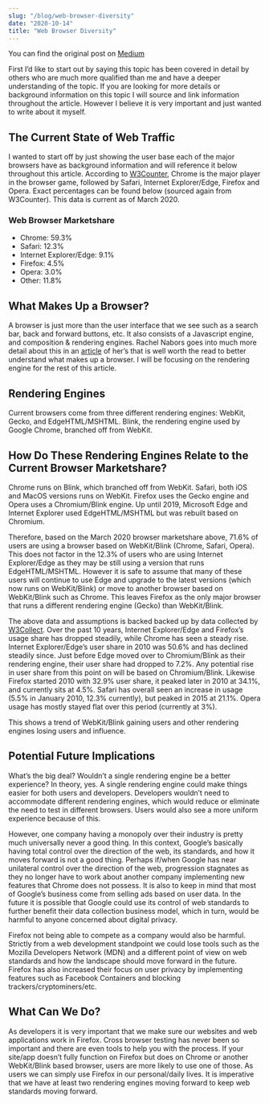 ```yaml
---
slug: "/blog/web-browser-diversity"
date: "2020-10-14"
title: "Web Browser Diversity"
---
```


You can find the original post on [Medium](https://medium.com/@dkersten1994/web-browser-diversity-cfb08e713524)

First I’d like to start out by saying this topic has been covered in detail by others who are much more qualified than me and have a deeper understanding of the topic. If you are looking for more details or background information on this topic I will source and link information throughout the article. However I believe it is very important and just wanted to write about it myself.

## The Current State of Web Traffic

I wanted to start off by just showing the user base each of the major browsers have as background information and will reference it below throughout this article. According to [W3Counter](https://www.w3counter.com/globalstats.php), Chrome is the major player in the browser game, followed by Safari, Internet Explorer/Edge, Firefox and Opera. Exact percentages can be found below (sourced again from W3Counter). This data is current as of March 2020.

### Web Browser Marketshare

- Chrome: 59.3%
- Safari: 12.3%
- Internet Explorer/Edge: 9.1%
- Firefox: 4.5%
- Opera: 3.0%
- Other: 11.8%

## What Makes Up a Browser?

A browser is just more than the user interface that we see such as a search bar, back and forward buttons, etc. It also consists of a Javascript engine, and composition & rendering engines. Rachel Nabors goes into much more detail about this in an [article](https://css-tricks.com/the-ecological-impact-of-browser-diversity#article-header-id-0) of her’s that is well worth the read to better understand what makes up a browser. I will be focusing on the rendering engine for the rest of this article.

## Rendering Engines

Current browsers come from three different rendering engines: WebKit, Gecko, and EdgeHTML/MSHTML. Blink, the rendering engine used by Google Chrome, branched off from WebKit.

## How Do These Rendering Engines Relate to the Current Browser Marketshare?

Chrome runs on Blink, which branched off from WebKit. Safari, both iOS and MacOS versions runs on WebKit. Firefox uses the Gecko engine and Opera uses a Chromium/Blink engine. Up until 2019, Microsoft Edge and Internet Explorer used EdgeHTML/MSHTML but was rebuilt based on Chromium.

Therefore, based on the March 2020 browser marketshare above, 71.6% of users are using a browser based on WebKit/Blink (Chrome, Safari, Opera). This does not factor in the 12.3% of users who are using Internet Explorer/Edge as they may be still using a version that runs EdgeHTML/MSHTML. However it is safe to assume that many of these users will continue to use Edge and upgrade to the latest versions (which now runs on WebKit/Blink) or move to another browser based on WebKit/Blink such as Chrome. This leaves Firefox as the only major browser that runs a different rendering engine (Gecko) than WebKit/Blink.

The above data and assumptions is backed backed up by data collected by [W3Collect](https://www.w3counter.com/trends). Over the past 10 years, Internet Explorer/Edge and Firefox’s usage share has dropped steadily, while Chrome has seen a steady rise. Internet Explorer/Edge’s user share in 2010 was 50.6% and has declined steadily since. Just before Edge moved over to Chromium/Blink as their rendering engine, their user share had dropped to 7.2%. Any potential rise in user share from this point on will be based on Chromium/Blink. Likewise Firefox started 2010 with 32.9% user share, it peaked later in 2010 at 34.1%, and currently sits at 4.5%. Safari has overall seen an increase in usage (5.5% in January 2010, 12.3% currently), but peaked in 2015 at 21.1%. Opera usage has mostly stayed flat over this period (currently at 3%).

This shows a trend of WebKit/Blink gaining users and other rendering engines losing users and influence.

## Potential Future Implications

What’s the big deal? Wouldn’t a single rendering engine be a better experience? In theory, yes. A single rendering engine could make things easier for both users and developers. Developers wouldn’t need to accommodate different rendering engines, which would reduce or eliminate the need to test in different browsers. Users would also see a more uniform experience because of this.

However, one company having a monopoly over their industry is pretty much universally never a good thing. In this context, Google’s basically having total control over the direction of the web, its standards, and how it moves forward is not a good thing. Perhaps if/when Google has near unilateral control over the direction of the web, progression stagnates as they no longer have to work about another company implementing new features that Chrome does not possess. It is also to keep in mind that most of Google’s business come from selling ads based on user data. In the future it is possible that Google could use its control of web standards to further benefit their data collection business model, which in turn, would be harmful to anyone concerned about digital privacy.

Firefox not being able to compete as a company would also be harmful. Strictly from a web development standpoint we could lose tools such as the Mozilla Developers Network (MDN) and a different point of view on web standards and how the landscape should move forward in the future. Firefox has also increased their focus on user privacy by implementing features such as Facebook Containers and blocking trackers/cryptominers/etc.

## What Can We Do?

As developers it is very important that we make sure our websites and web applications work in Firefox. Cross browser testing has never been so important and there are even tools to help you with the process. If your site/app doesn’t fully function on Firefox but does on Chrome or another WebKit/Blink based browser, users are more likely to use one of those. As users we can simply use Firefox in our personal/daily lives. It is imperative that we have at least two rendering engines moving forward to keep web standards moving forward.
